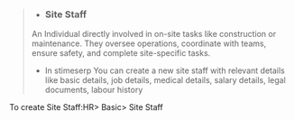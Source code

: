 >- ### Site Staff
>An Individual directly involved in on-site tasks like construction or maintenance. They oversee operations, coordinate with teams, ensure safety, and complete site-specific tasks.
>
>- In stimeserp You can create  a new site staff with relevant details like basic details, job details, medical details, salary details, legal documents, labour history 

To create Site Staff:HR> Basic> Site Staff 